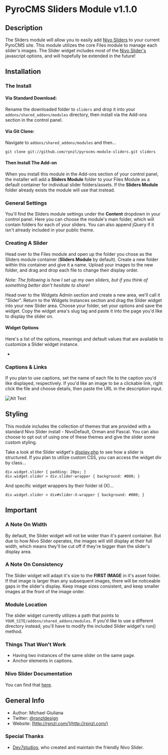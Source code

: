 # PyroCMS Sliders Module v1.1.0

## Description

The Sliders module will allow you to easily add [Nivo Sliders](http://nivo.dev7studios.com/) to your current PyroCMS site. This module utilizes the core Files module to manage each slider's images. The Slider widget includes most of the [Nivo Slider's](http://nivo.dev7studios.com/) javascript options, and will hopefully be extended in the future!

## Installation

### The Install

#### Via Standard Download:

Rename the downloaded folder to `sliders` and drop it into your `addons/shared_addons/modules` directory, then install via the Add-ons section in the control panel.

#### Via Git Clone:

Navigate to `addons/shared_addons/modules` and then...

	git clone git://github.com/rpnzl/pyrocms-module-sliders.git sliders

#### Then Install The Add-on

When you install this module in the Add-ons section of your control panel, the installer will add a **Sliders Module** folder to your Files Module as a default container for individual slider folders/assets. If the **Sliders Module** folder already exists the module will use that instead.

### General Settings

You'll find the Sliders module settings under the **Content** dropdown in your control panel. Here you can choose the module's main folder, which will contain folders for each of your sliders. You can also append jQuery if it isn't already included in your public theme.

### Creating A Slider

Head over to the Files module and open up the folder you chose as the Sliders module container (**Sliders Module** by default). Create a new folder within this container and give it a name. Upload your images to the new folder, and drag and drop each file to change their display order.

*Note: The following is how I set up my own sliders, but if you think of something better don't hesitate to share!*

Head over to the Widgets Admin section and create a new area, we'll call it "Slider". Return to the Widgets Instances section and drag the Slider widget into your new Slider area. Choose your folder, set your options and save the widget. Copy the widget area's slug tag and paste it into the page you'd like to display the slider on.

#### Widget Options

Here's a list of the options, meanings and default values that are available to customize a Slider widget instance.

* 

### Captions & Links

If you plan to use captions, set the name of each file to the caption you'd like displayed, respectively. If you'd like an image to be a clickable link, right click the file and choose details, then paste the URL in the description input.

![Alt Text](http://f.cl.ly/items/2Y271J0o0A3j203r2b2H/Screen%20Shot%202012-05-18%20at%208.52.26%20PM.png)

## Styling

This module includes the collection of themes that are provided with a standard Nivo Slider install - NivoDefault, Orman and Pascal. You can also choose to opt out of using one of these themes and give the slider some custom styling.

Take a look at the Slider widget's [display.php](https://github.com/rpnzl/pyrocms-module-sliders/blob/1.1/develop/widgets/slider/views/display.php) to see how a slider is structured. If you plan to utilize custom CSS, you can access the widget div by class...

	div.widget.slider { padding: 20px; }
	div.widget.slider > div.slider-wrapper { background: #000; }

And specific widget wrappers by their folder id (X)...

	div.widget.slider > div#slider-X-wrapper { background: #000; }

## Important

### A Note On Width

By default, the Slider widget will not be wider than it's parent container. But due to how Nivo Slider operates, the images will still display at their full width, which means they'll be cut off if they're bigger than the slider's display area.

### A Note On Consistency

The Slider widget will adapt it's size to the **FIRST IMAGE** in it's asset folder. If that image is larger than any subsequent images, there will be noticeable gaps in the slider's display. Keep image sizes consistent, and keep smaller images at the front of the image order.

### Module Location

The slider widget currently utilizes a path that points to `YOUR_SITE/addons/shared_addons/modules`. If you'd like to use a different directory instead, you'll have to modify the included Slider widget's run() method.

### Things That Won't Work

* Having two instances of the same slider on the same page.
* Anchor elements in captions.

### Nivo Slider Documentation

You can find that [here](http://nivo.dev7studios.com/support/jquery-plugin-usage/).

## General Info

* Author: Michael Giuliana
* Twitter: [@rpnzldesign](http://www.twitter.com/rpnzl)
* Website: [http://rpnzl.com/](http://rpnzl.com/)

### Special Thanks

* [Dev7studios](http://nivo.dev7studios.com/), who created and maintain the friendly Nivo Slider.